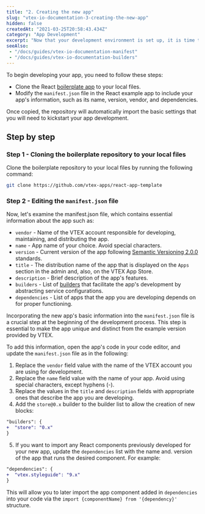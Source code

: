 ```yaml
---
title: "2. Creating the new app"
slug: "vtex-io-documentation-3-creating-the-new-app"
hidden: false
createdAt: "2021-03-25T20:58:43.434Z"
category: "App Development"
excerpt: "Now that your development environment is set up, it is time to start developing your new React app."
seeAlso:
 - "/docs/guides/vtex-io-documentation-manifest"
 - "/docs/guides/vtex-io-documentation-builders"
---
```


To begin developing your app, you need to follow these steps:

- Clone the React [boilerplate app](https://github.com/vtex-apps/react-app-template) to your local files.
- Modify the `manifest.json` file in the React example app to include your app's information, such as its name, version, vendor, and dependencies.

Once copied, the repository will automatically import the basic settings that you will need to kickstart your app development.

## Step by step

### Step 1 - Cloning the boilerplate repository to your local files

Clone the boilerplate repository to your local files by running the following command:

 ```sh
 git clone https://github.com/vtex-apps/react-app-template
 ```

### Step 2 - Editing the `manifest.json` file

Now, let's examine the manifest.json file, which contains essential information about the app such as:

- `vendor` - Name of the VTEX account responsible for developing, maintaining, and distributing the app.
- `name` - App name of your choice. Avoid special characters.
- `version` - Current version of the app following [Semantic Versioning 2.0.0](https://semver.org/) standards.
- `title` - The distribution name of the app that is displayed on the `Apps` section in the admin and, also, on the VTEX App Store.
- `description` - Brief description of the app's features.
- `builders` - List of [builders](https://developers.vtex.com/docs/guides/vtex-io-documentation-builders/) that facilitate the app's development by abstracting service configurations.
- `dependencies` - List of apps that the app you are developing depends on for proper functioning.

Incorporating the new app's basic information into the `manifest.json` file is a crucial step at the beginning of the development process. This step is essential to make the app unique and distinct from the example version provided by VTEX. 

To add this information, open the app's code in your code editor, and update the `manifest.json` file as in the following:

1. Replace the `vendor` field value with the name of the VTEX account you are using for development.
2. Replace the `name` field value with the name of your app. Avoid using special characters, except hyphens (-).
3. Replace the values in the `title` and `description` fields with appropriate ones that describe the app you are developing.
4. Add the `store@0.x` builder to the builder list to allow the creation of new blocks:

  ```diff
  "builders": {
  +  "store": "0.x"
  }
  ```

5. If you want to import any React components previously developed for your new app, update the `dependencies` list with the name and. version of the app that runs the desired component. For example:

  ```diff
  "dependencies": {
  +  "vtex.styleguide": "9.x"
  }
  ```

 This will allow you to later import the app component added in `dependencies` into your code via the `import {componentName} from '{dependency}'` structure.
